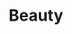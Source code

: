 ---
layout: template
title: Beauty
permalink: /beauty
pagination: 
  enabled: true
  categories:
    values:
      - beauty
    matching: any
---